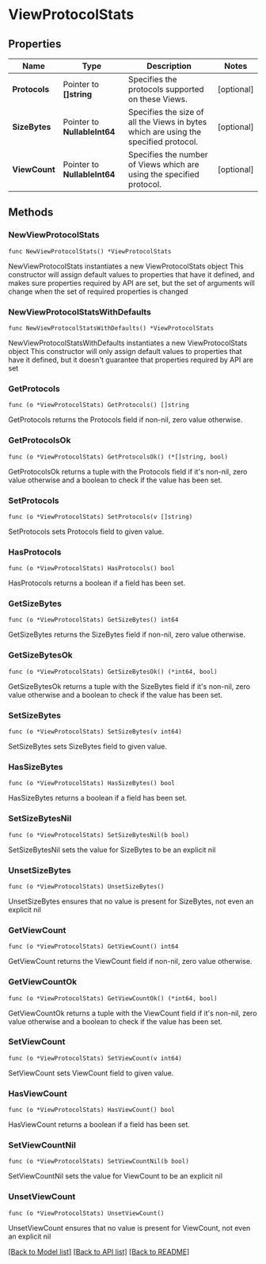# ViewProtocolStats

## Properties

Name | Type | Description | Notes
------------ | ------------- | ------------- | -------------
**Protocols** | Pointer to **[]string** | Specifies the protocols supported on these Views. | [optional] 
**SizeBytes** | Pointer to **NullableInt64** | Specifies the size of all the Views in bytes which are using the specified protocol. | [optional] 
**ViewCount** | Pointer to **NullableInt64** | Specifies the number of Views which are using the specified protocol. | [optional] 

## Methods

### NewViewProtocolStats

`func NewViewProtocolStats() *ViewProtocolStats`

NewViewProtocolStats instantiates a new ViewProtocolStats object
This constructor will assign default values to properties that have it defined,
and makes sure properties required by API are set, but the set of arguments
will change when the set of required properties is changed

### NewViewProtocolStatsWithDefaults

`func NewViewProtocolStatsWithDefaults() *ViewProtocolStats`

NewViewProtocolStatsWithDefaults instantiates a new ViewProtocolStats object
This constructor will only assign default values to properties that have it defined,
but it doesn't guarantee that properties required by API are set

### GetProtocols

`func (o *ViewProtocolStats) GetProtocols() []string`

GetProtocols returns the Protocols field if non-nil, zero value otherwise.

### GetProtocolsOk

`func (o *ViewProtocolStats) GetProtocolsOk() (*[]string, bool)`

GetProtocolsOk returns a tuple with the Protocols field if it's non-nil, zero value otherwise
and a boolean to check if the value has been set.

### SetProtocols

`func (o *ViewProtocolStats) SetProtocols(v []string)`

SetProtocols sets Protocols field to given value.

### HasProtocols

`func (o *ViewProtocolStats) HasProtocols() bool`

HasProtocols returns a boolean if a field has been set.

### GetSizeBytes

`func (o *ViewProtocolStats) GetSizeBytes() int64`

GetSizeBytes returns the SizeBytes field if non-nil, zero value otherwise.

### GetSizeBytesOk

`func (o *ViewProtocolStats) GetSizeBytesOk() (*int64, bool)`

GetSizeBytesOk returns a tuple with the SizeBytes field if it's non-nil, zero value otherwise
and a boolean to check if the value has been set.

### SetSizeBytes

`func (o *ViewProtocolStats) SetSizeBytes(v int64)`

SetSizeBytes sets SizeBytes field to given value.

### HasSizeBytes

`func (o *ViewProtocolStats) HasSizeBytes() bool`

HasSizeBytes returns a boolean if a field has been set.

### SetSizeBytesNil

`func (o *ViewProtocolStats) SetSizeBytesNil(b bool)`

 SetSizeBytesNil sets the value for SizeBytes to be an explicit nil

### UnsetSizeBytes
`func (o *ViewProtocolStats) UnsetSizeBytes()`

UnsetSizeBytes ensures that no value is present for SizeBytes, not even an explicit nil
### GetViewCount

`func (o *ViewProtocolStats) GetViewCount() int64`

GetViewCount returns the ViewCount field if non-nil, zero value otherwise.

### GetViewCountOk

`func (o *ViewProtocolStats) GetViewCountOk() (*int64, bool)`

GetViewCountOk returns a tuple with the ViewCount field if it's non-nil, zero value otherwise
and a boolean to check if the value has been set.

### SetViewCount

`func (o *ViewProtocolStats) SetViewCount(v int64)`

SetViewCount sets ViewCount field to given value.

### HasViewCount

`func (o *ViewProtocolStats) HasViewCount() bool`

HasViewCount returns a boolean if a field has been set.

### SetViewCountNil

`func (o *ViewProtocolStats) SetViewCountNil(b bool)`

 SetViewCountNil sets the value for ViewCount to be an explicit nil

### UnsetViewCount
`func (o *ViewProtocolStats) UnsetViewCount()`

UnsetViewCount ensures that no value is present for ViewCount, not even an explicit nil

[[Back to Model list]](../README.md#documentation-for-models) [[Back to API list]](../README.md#documentation-for-api-endpoints) [[Back to README]](../README.md)


